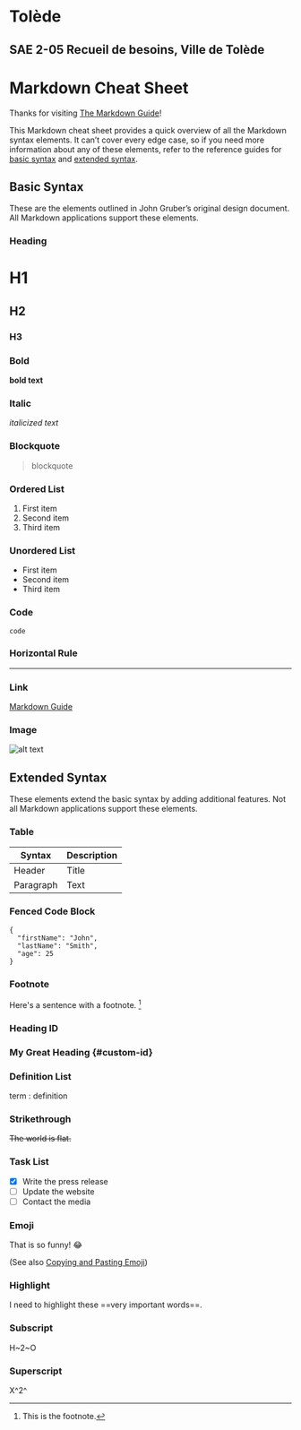 # Tolède
## SAE 2-05 Recueil de besoins, Ville de Tolède
# Markdown Cheat Sheet

Thanks for visiting [The Markdown Guide](https://www.markdownguide.org)!

This Markdown cheat sheet provides a quick overview of all the Markdown syntax elements. It can’t cover every edge case, so if you need more information about any of these elements, refer to the reference guides for [basic syntax](https://www.markdownguide.org/basic-syntax) and [extended syntax](https://www.markdownguide.org/extended-syntax).

## Basic Syntax

These are the elements outlined in John Gruber’s original design document. All Markdown applications support these elements.

### Heading

# H1
## H2
### H3

### Bold

**bold text**

### Italic

*italicized text*

### Blockquote

> blockquote

### Ordered List

1. First item
2. Second item
3. Third item

### Unordered List

- First item
- Second item
- Third item

### Code

`code`

### Horizontal Rule

---

### Link

[Markdown Guide](https://www.markdownguide.org)

### Image

![alt text](https://www.markdownguide.org/assets/images/tux.png)

## Extended Syntax

These elements extend the basic syntax by adding additional features. Not all Markdown applications support these elements.

### Table

| Syntax | Description |
| ----------- | ----------- |
| Header | Title |
| Paragraph | Text |

### Fenced Code Block

```
{
  "firstName": "John",
  "lastName": "Smith",
  "age": 25
}
```

### Footnote

Here's a sentence with a footnote. [^1]

[^1]: This is the footnote.

### Heading ID

### My Great Heading {#custom-id}

### Definition List

term
: definition

### Strikethrough

~~The world is flat.~~

### Task List

- [x] Write the press release
- [ ] Update the website
- [ ] Contact the media

### Emoji

That is so funny! :joy:

(See also [Copying and Pasting Emoji](https://www.markdownguide.org/extended-syntax/#copying-and-pasting-emoji))

### Highlight

I need to highlight these ==very important words==.

### Subscript

H~2~O

### Superscript

X^2^
